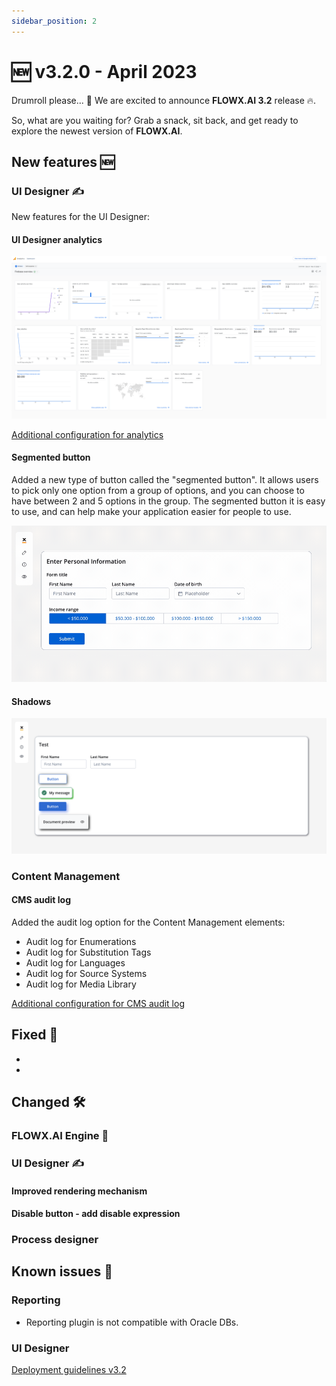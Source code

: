 ```yaml
---
sidebar_position: 2
---
```


# 🆕 v3.2.0 - April 2023

Drumroll please... 🥁 We are excited to announce **FLOWX.AI 3.2** release 🔥.

So, what are you waiting for? Grab a snack, sit back, and get ready to explore the newest version of **FLOWX.AI**.

## **New features** 🆕

### UI Designer ✍️

New features for the UI Designer:

#### UI Designer analytics

![](../img/designer_analytics.png)

[Additional configuration for analytics](./deployment-guidelines-v3.2.0.md)

#### Segmented button

Added a new type of button called the "segmented button". It allows users to pick only one option from a group of options, and you can choose to have between 2 and 5 options in the group. The segmented button it is easy to use, and can help make your application easier for people to use.

![](../img/segmented_button.gif)

#### Shadows

![](../img/shadows_example.png)

### Content Management

#### CMS audit log

Added the audit log option for the Content Management elements:

* Audit log for Enumerations
* Audit log for Substitution Tags
* Audit log for Languages
* Audit log for Source Systems
* Audit log for Media Library

[Additional configuration for CMS audit log](deployment-guidelines-v3.2.0.md)

## **Fixed** 🔧

* 
* 

## **Changed** 🛠️

### FLOWX.AI Engine 🚂

### UI Designer ✍️

#### Improved rendering mechanism

#### Disable button - add disable expression 

#### 

### Process designer

## **Known issues** 🙁

### Reporting

* Reporting plugin is not compatible with Oracle DBs.

### UI Designer

[Deployment guidelines v3.2](./deployment-guidelines-v3.2.0)
